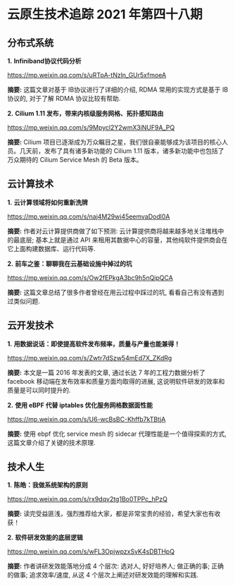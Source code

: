 # 云原生技术追踪 2021 年第四十八期

## 分布式系统

**1.** **Infiniband协议代码分析**

https://mp.weixin.qq.com/s/uRTpA-tNzln_GUr5xfmoeA

**摘要:** 这篇文章对基于 IB协议进行了详细的介绍, RDMA 常用的实现方式是基于 IB 协议的, 对于了解 RDMA 协议比较有帮助.

**2.** **Cilium 1.11 发布，带来内核级服务网格、拓扑感知路由**

https://mp.weixin.qq.com/s/9Mpycl2Y2wmX3iNUF9A_PQ

**摘要:** Cilium 项目已逐渐成为万众瞩目之星，我们很自豪能够成为该项目的核心人员。几天前，发布了具有诸多新功能的 Cilium 1.11 版本，诸多新功能中也包括了万众期待的 Cilium Service Mesh 的 Beta 版本。

## 云计算技术

**1.** **云计算领域将如何重新洗牌**

https://mp.weixin.qq.com/s/naj4M29wi45eemvaDodl0A

**摘要:** 作者对云计算提供商做了如下预测: 云计算提供商将越来越多地关注堆栈中的最底层; 基本上就是通过 API 来租用其数据中心的容量，其他纯软件提供商会在它上面构建数据库、运行代码等.

**2.** **前车之鉴：聊聊我在云基础设施中掉过的坑**

https://mp.weixin.qq.com/s/Ow2fEPkgA3bc9h5nQipQCA

**摘要:** 这篇文章总结了很多作者曾经在用云过程中踩过的坑, 看看自己有没有遇到过类似问题.

## 云开发技术

**1.** **用数据说话：即使提高软件发布频率，质量与产量也能兼得！**

https://mp.weixin.qq.com/s/Zwtr7dSzw54mEd7X_ZKdRg

**摘要:** 本文是一篇 2016 年发表的文章, 通过长达 7 年的工程力数据分析了facebook 移动端在发布效率和质量方面均取得的进展, 这说明软件研发的效率和质量是可以同时提升的.

**2.** **使用 eBPF 代替 iptables 优化服务网格数据面性能**

https://mp.weixin.qq.com/s/U6-wcBsBC-Khffb7kTBtjA

**摘要:** 使用 ebpf 优化 service mesh 的 sidecar 代理性能是一个值得探索的方式, 这篇文章介绍了关键的技术原理.

## 技术人生

**1.** **陈皓：我做系统架构的原则**

https://mp.weixin.qq.com/s/rx9dqv2tg1Bo0TPPc_hPzQ

**摘要:** 读完受益匪浅，强烈推荐给大家，都是非常宝贵的经验，希望大家也有收获！

**2.** **软件研发效能的底层逻辑**

https://mp.weixin.qq.com/s/wFL3OpjwpzxSvK4sDBTHpQ

**摘要:** 作者讲研发效能落地分成 4 个层次: 选对人, 好好培养人; 做正确的事; 正确的做事; 追求效率/速度, 从这 4 个层次上阐述对研发效能的理解和实践.
